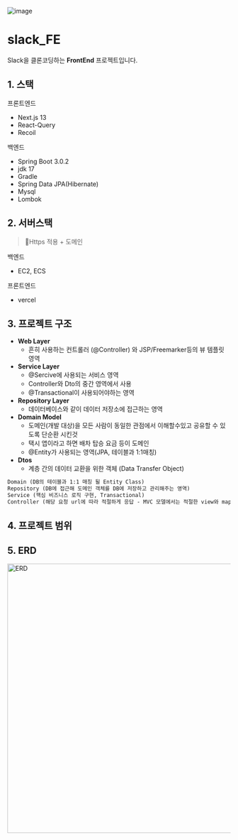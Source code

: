 ![image](https://github.com/SlackClone-v/slack_BE/assets/107148237/6ca4290b-f690-41d2-938a-b4d4c3f9733c)

# slack_FE

Slack을 클론코딩하는 **FrontEnd** 프로젝트입니다.

## 1. 스택

프론트엔드

- Next.js 13
- React-Query
- Recoil

백엔드

- Spring Boot 3.0.2
- jdk 17
- Gradle
- Spring Data JPA(Hibernate)
- Mysql
- Lombok

## 2. 서버스택

> Https 적용 + 도메인

백엔드

- EC2, ECS

프론트엔드

- vercel

## 3. 프로젝트 구조

- **Web Layer**
  - 흔히 사용하는 컨트롤러 (@Controller) 와 JSP/Freemarker등의 뷰 템플릿 영역
- **Service Layer**
  - @Sercive에 사용되는 서비스 영역
  - Controller와 Dto의 중간 영역에서 사용
  - @Transactional이 사용되어야하는 영역
- **Repository Layer**
  - 데이터베이스와 같이 데이터 저장소에 접근하는 영역
- **Domain Model**
  - 도메인(개발 대상)을 모든 사람이 동일한 관점에서 이해할수있고 공유할 수 있도록 단순환 시킨것
  - 택시 앱이라고 하면 배차 탑승 요금 등이 도메인
  - @Entity가 사용되는 영역(JPA, 테이블과 1:1매칭)
- **Dtos**
  - 계층 간의 데이터 교환을 위한 객체 (Data Transfer Object)

```markdown
Domain (DB의 테이블과 1:1 매칭 될 Entity Class)
Repository (DB에 접근해 도메인 객체를 DB에 저장하고 관리해주는 영역)
Service (핵심 비즈니스 로직 구현, Transactional)
Controller (해당 요청 url에 따라 적절하게 응답 - MVC 모델에서는 적절한 view와 mapping, RestController의 경우 적절한 ResponseEntity(DTO)를 body에 담아 Client에 반환, service의 메서드를 이용함)
```

## 4. 프로젝트 범위

## 5. ERD

<img width="607" alt="ERD" src="https://github.com/instagramClone-v/instagram_BE/assets/107148237/066c8ab3-2911-4b8c-96b9-8d998a7cce14">
